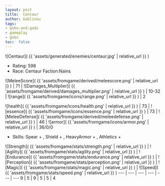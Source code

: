 ```yaml
---
layout: post
title:  Centaur
author: Goblinou
tags:
- gobs-and-gods
- gameplay
- gobs
toc:  false
---
```


![Centaur]( {{ 'assets/generated/enemies/centaur.jpg' | relative_url }} )
- Rating: 598
- Race: Centaur  Faction:Nains

![MeleeScore]( {{ 'assets/fromgame/derived/meleescore.png' | relative_url }} ) | 71 | ![Damages_Multiplier]( {{ 'assets/fromgame/derived/damages_multiplier.png' | relative_url }} ) | 10-32 | ![range]( {{ 'assets/fromgame/icons/range.png' | relative_url }} ) | 2


![health]( {{ 'assets/fromgame/icons/health.png' | relative_url }} ) | 73 | ![essence]( {{ 'assets/fromgame/icons/essence.png' | relative_url }} ) | 73 | ![MeleeDefense]( {{ 'assets/fromgame/derived/meleedefense.png' | relative_url }} ) | 46 | ![armor]( {{ 'assets/fromgame/icons/armor.png' | relative_url }} ) | 36/0/0

* Skills: Spear + , Shield + , HeavyArmor + , Athletics + 

![Strength]( {{ 'assets/fromgame/stats/strength.png' | relative_url }} ) | ![Agility]( {{ 'assets/fromgame/stats/agility.png' | relative_url }} ) | ![Endurance]( {{ 'assets/fromgame/stats/endurance.png' | relative_url }} ) | ![Perception]( {{ 'assets/fromgame/stats/perception.png' | relative_url }} ) | ![Magic]( {{ 'assets/fromgame/stats/magic.png' | relative_url }} ) | ![Speed]( {{ 'assets/fromgame/stats/speed.png' | relative_url }} )
--- | --- | --- | --- | --- | ---
9 | 5 | 9 | 5 | 5 | 4
